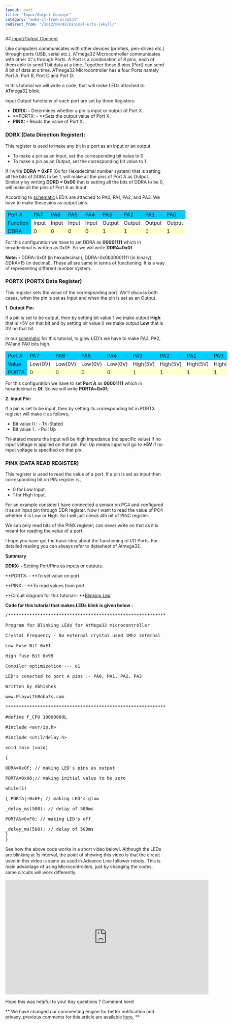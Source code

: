 ```yaml
---
layout: post
title: "Input/Output Concept"
category: "make-it-from-scratch"
redirect_from: "/2012/04/02/minimal-urls-jekyll/"
---
```

##[ Input/Output Concept](/robotics-pool/avr/basic-input-output)

Like computers communicates with other devices (printers, pen-drives etc.) through ports (USB, serial etc.), ATmega32 Microcontroller communicates with other IC's through Ports. A Port is a combination of 8 pins, each of them able to send 1 bit data at a time. Together these 8 pins (Port) can send 8 bit of data at a time. ATmega32 Microcontroller has a four Ports namely Port A, Port B, Port C and Port D.

In this tutorial we will write a code, that will make LEDs attached to ATmega32 blink. 

Input Output functions of each port are set by three Registers:

*   **DDRX: -** Determines whether a pin is input or output of Port X.
*   **PORTX: - **Sets the output value of Port X.
*   **PINX: -** Reads the value of Port X.

### DDRX (Data Direction Register):  

This register is used to make any bit in a port as an input or an output.

*   To make a pin as an Input, set the corresponding bit value to 0
*   To make a pin as an Output, set the corresponding bit value to 1.

If I write **DDRA = 0xFF** (0x for Hexadecimal number system) that is setting all the bits of DDRA to be 1, will make all the pins of Port A as Output. Similarly by writing **DDRD = 0x00** that is setting all the bits of DDRA to be 0, will make all the pins of Port A as Input.

According to [schematic](/images/blinking_led.jpg "Circuit diagram") LED’s are attached to PA0, PA1, PA2, and PA3. We have to make these pins as output pins.

<table style="width: 700px; height: 75px;" border="0" cellpadding="10" align="center">
<tbody>
<tr style="background-color: #00ccff;">
<td style="background-color: #00ccff;">Port A</td>
<td>PA7</td>
<td>PA6</td>
<td>PA5</td>
<td>PA4</td>
<td>PA3</td>
<td>PA2</td>
<td>PA1</td>
<td>PA0</td>
</tr>
<tr>
<td style="background-color: #00ccff;">Function</td>
<td>Input</td>
<td><span>Input</span></td>
<td><span>Input</span></td>
<td><span>Input</span></td>
<td>Output</td>
<td><span>Output</span></td>
<td><span>Output</span></td>
<td><span>Output</span></td>
</tr>
<tr style="background-color: #ffffcc;">
<td style="background-color: #00ccff;">DDRA</td>
<td>0</td>
<td>0</td>
<td>0</td>
<td>0</td>
<td>1</td>
<td>1</td>
<td>1</td>
<td>1</td>
</tr>
</tbody>
</table>

For this configuration we have to set DDRA as **00001111** which in hexadecimal is written as 0x0F. So we will write **DDRA=0x0f**.

**Note: -** DDRA=0x0f (in hexadecimal), DDRA=0x0b00001111 (in binary), DDRA=15 (in decimal). These all are same in terms of functioning. It is a way of representing different number system.

### PORTX (PORTX Data Register) 

This register sets the value of the corresponding port. We'll discuss both cases, when the pin is set as Input and when the pin is set as an Output.

**1. Output Pin:**

If a pin is set to be output, then by setting bit value 1 we make output **High** that is +5V on that bit and by setting bit value 0 we make output **Low** that is 0V on that bit.

In our [schematic](/images/blinking_led.jpg) for this tutorial, to glow LED’s we have to make PA3, PA2, PA1and PA0 bits high.

<table style="width: 700px; height: 75px;" border="0" cellpadding="10" align="center">
<tbody>
<tr style="background-color: #00ccff;">
<td style="background-color: #00ccff;">Port A</td>
<td>PA7</td>
<td>PA6</td>
<td>PA5</td>
<td>PA4</td>
<td>PA3</td>
<td>PA2</td>
<td>PA1</td>
<td>PA0</td>
</tr>
<tr>
<td style="background-color: #00ccff;">Value</td>
<td>Low(0V)</td>
<td><span>Low(0V)</span></td>
<td><span>Low(0V)</span></td>
<td><span>Low(0V)</span></td>
<td>High(5V)</td>
<td><span>High(5V)</span></td>
<td><span>High(5V)</span></td>
<td><span>High(5V)</span></td>
</tr>
<tr style="background-color: #ffffcc;">
<td style="background-color: #00ccff;">PORTA</td>
<td>0</td>
<td>0</td>
<td>0</td>
<td>0</td>
<td>1</td>
<td>1</td>
<td>1</td>
<td>1</td>
</tr>
</tbody>
</table>

For this configuration we have to set **Port A** as **00001111** which in hexadecimal is **0f**. So we will write **PORTA=0x0f;**

**2. Input Pin:**

If a pin is set to be input, then by setting its corresponding bit in PORTX register will make it as follows,

*   Bit value 0 : - Tri-Stated
*   Bit value 1 : - Pull Up

Tri-stated means the input will be high Impedance (no specific value) if no input voltage is applied on that pin. Pull Up means input will go to **+5V** if no input voltage is specified on that pin.

### PINX (DATA READ REGISTER)  

This register is used to read the value of a port. If a pin is set as input then corresponding bit on PIN register is,

*   0 for Low Input.
*   1 for High Input.

For an example consider I have connected a sensor on PC4 and configured it as an input pin through DDR register. Now I want to read the value of PC4 whether it is Low or High. So I will just check 4th bit of PINC register.

We can only read bits of the PINX register; can never write on that as it is meant for reading the value of a port.

I hope you have got the basic idea about the functioning of I/O Ports. For detailed reading you can always refer to datasheet of Atmega32.

**Summary**

**DDRX: -** Setting Port/Pins as inputs or outputs.

**PORTX: - **To set value on port.

**PINX: - **To read values from port.

**Circuit diagram for this tutorial:- **[Blinking Led](/images/blinking_led.jpg)

[](/images/blinking_led.jpg)**Code for this tutorial that makes LEDs blink is given below :**  

<pre class="brush:cpp">/*************************************************************************************

Program for Blinking LEds for AtMega32 microcontroller

Crystal Frequency - No external crystal used 1Mhz internal

Low Fuse Bit 0xE1

High fuse Bit 0x99

Compiler optimization --- o1

LED's conected to port A pins :- PA0, PA1, PA2, PA3

Written by Abhishek

www.PlaywithRobots.com

***************************************************************************************/

#define F_CPU 1000000UL

#include &lt;avr/io.h&gt;

#include &lt;util/delay.h&gt;

void main (void)

{

DDRA=0x0F; // making LED's pins as output

PORTA=0x00;// making initial value to be zero

while(1)

{ PORTA|=0x0F; // making LED's glow

_delay_ms(500); // delay of 500ms

PORTA&amp;=0xF0; // making LED's off

_delay_ms(500); // delay of 500ms
}
}  
</pre>

<span style="line-height: 1.3em;">See how the above code works in a short video below!. </span><span style="line-height: 1.3em;">Although the LEDs are blinking at 1s interval, the point of showing this video is that the circuit used in this video is same as used in Advance Line follower robots. This is main advantage of using Microcontroller</span><span style="line-height: 1.3em;">s, just by changing the codes, same circuits will work differently.</span>

<span> </span>

<iframe src="http://www.youtube.com/embed/TAeIcF75KWQ" frameborder="0" width="640" height="360"></iframe>

Hope this was helpful to you! Any questions ? Comment here!

<div style="clear:both"></div>

 ** We have changed our commenting engine for better notification and privacy, previous comments for this article are available   [here.](http://graph.facebook.com/comments/?ids=http://www.playwithrobots.com/robotics-pool/avr/basic-input-output)  **

